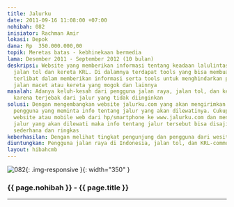 ```yaml
---
title: Jalurku
date: 2011-09-16 11:08:00 +07:00
nohibah: 082
inisiator: Rachman Amir
lokasi: Depok
dana: Rp  350.000.000,00
topik: Meretas batas - kebhinekaan bermedia
lama: Desember 2011 - September 2012 (10 bulan)
deskripsi: Website yang memberikan informasi tentang keadaan lalulintas jalan raya,
  jalan tol dan kereta KRL. Di dalamnya terdapat tools yang bisa membuat para pengguna
  terlibat dalam memberikan informasi serta tools untuk menghindarkan pengguna dari
  jalan macet atau kereta yang mogok dan lainnya
masalah: Adanya keluh-kesah dari pengguna jalan raya, jalan tol, dan kereta KRL terutama
  karena terjebak dari jalur yang tidak diinginkan
solusi: Dengan mengembangkan website jalurku.com yang akan mengirimkan pesan kepada
  pengguna yang meminta info tentang jalur yang akan dilewatinya. Cukup dengan mengakses
  website atau mobile web dari hp/smartphone ke www.jalurku.com dan mengetikkan nama
  jalur yang akan dilewati maka info tentang jalur tersebut bisa disajikan dengan
  sederhana dan ringkas
keberhasilan: Dengan melihat tingkat pengunjung dan pengguna dari wesite ini
diuntungkan: Pengguna jalan raya di Indonesia, jalan tol, dan KRL-commuter Jabodetabek
layout: hibahcmb
---
```


![082](/static/img/hibahcmb/082.png){: .img-responsive }{: width="350" }

### {{ page.nohibah }} - {{ page.title }}

---

